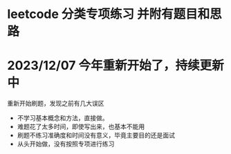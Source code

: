 # leetcode 分类专项练习 并附有题目和思路

# 2023/12/07 今年重新开始了，持续更新中

重新开始刷题，发现之前有几大误区

- 不学习基本概念和方法，直接做。
- 难题花了太多时间，即使写出来，也基本不能用
- 刷题不练习准确度和时间没有意义，毕竟主要目的还是面试
- 从头开始做，没有按照专项进行练习
